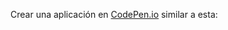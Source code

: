 Crear una aplicación en [CodePen.io](https://codepen.io/) similar a esta: [](https://codepen.io/freeCodeCamp/full/zNqgVx)
